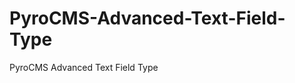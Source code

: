PyroCMS-Advanced-Text-Field-Type
================================

PyroCMS Advanced Text Field Type
